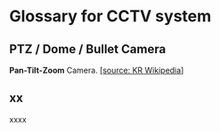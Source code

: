 # Glossary for CCTV system


## PTZ / Dome / Bullet Camera    

**Pan-Tilt-Zoom** Camera. [[source: KR Wikipedia]](https://ko.wikipedia.org/wiki/%ED%8C%AC-%ED%8B%B8%ED%8A%B8-%EC%A4%8C_%EC%B9%B4%EB%A9%94%EB%9D%BC)  

## xx

xxxx
